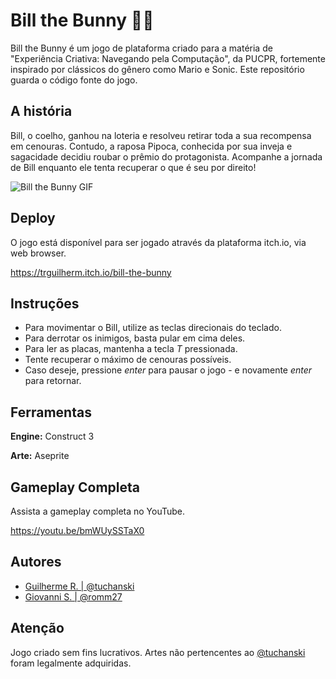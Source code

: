 
# Bill the Bunny 🐰🥕

Bill the Bunny é um jogo de plataforma criado para a matéria de "Experiência Criativa: Navegando pela Computação", da PUCPR, fortemente inspirado por clássicos do gênero como Mario e Sonic. Este repositório guarda o código fonte do jogo.

## A história
Bill, o coelho, ganhou na loteria e resolveu retirar toda a sua recompensa em cenouras. Contudo, a raposa Pipoca, conhecida por sua inveja e sagacidade decidiu roubar o prêmio do protagonista. Acompanhe a jornada de Bill enquanto ele tenta recuperar o que é seu por direito!

![Bill the Bunny GIF](https://i.imgur.com/BWif7WS.gif)
## Deploy

O jogo está disponível para ser jogado através da plataforma itch.io, via web browser.

https://trguilherm.itch.io/bill-the-bunny

## Instruções

- Para movimentar o Bill, utilize as teclas direcionais do teclado.
- Para derrotar os inimigos, basta pular em cima deles.
- Para ler as placas, mantenha a tecla *T* pressionada.
- Tente recuperar o máximo de cenouras possíveis.
- Caso deseje, pressione *enter* para pausar o jogo - e novamente *enter* para retornar.

## Ferramentas

**Engine:** Construct 3

**Arte:** Aseprite

## Gameplay Completa

Assista a gameplay completa no YouTube.

https://youtu.be/bmWUySSTaX0

## Autores

- [Guilherme R. | @tuchanski](https://github.com/tuchanski)
- [Giovanni S. | @romm27](https://github.com/romm27)

## Atenção
Jogo criado sem fins lucrativos. Artes não pertencentes ao [@tuchanski](https://github.com/tuchanski) foram legalmente adquiridas.
